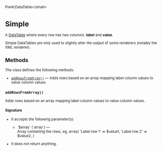 <small>Piwik\DataTable\</small>

Simple
======

A [DataTable](/api-reference/Piwik/DataTable) where every row has two columns: **label** and **value**.

Simple DataTables are only used to slightly alter the output of some renderers
(notably the XML renderer).

Methods
-------

The class defines the following methods:

- [`addRowsFromArray()`](#addrowsfromarray) &mdash; Adds rows based on an array mapping label column values to value column values.

<a name="addrowsfromarray" id="addrowsfromarray"></a>
<a name="addRowsFromArray" id="addRowsFromArray"></a>
### `addRowsFromArray()`

Adds rows based on an array mapping label column values to value column values.

#### Signature

-  It accepts the following parameter(s):

   <ul>
   <li>
      <div markdown="1" class="parameter">
      `$array` (`array`) &mdash;

      <div markdown="1" class="param-desc"> Array containing the rows, eg, array( 'Label row 1' => $value1, 'Label row 2' => $value2, )</div>

      <div style="clear:both;"/>

      </div>
   </li>
   </ul>
- It does not return anything.

